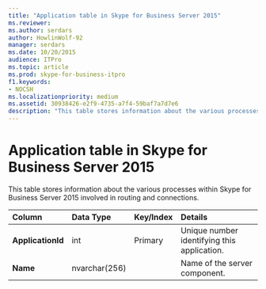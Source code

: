 ```yaml
---
title: "Application table in Skype for Business Server 2015"
ms.reviewer: 
ms.author: serdars
author: HowlinWolf-92
manager: serdars
ms.date: 10/20/2015
audience: ITPro
ms.topic: article
ms.prod: skype-for-business-itpro
f1.keywords:
- NOCSH
ms.localizationpriority: medium
ms.assetid: 30938426-e2f9-4735-a7f4-59baf7a7d7e6
description: "This table stores information about the various processes within Skype for Business Server 2015 involved in routing and connections."
---
```


# Application table in Skype for Business Server 2015
 
This table stores information about the various processes within Skype for Business Server 2015 involved in routing and connections.
  
|**Column**|**Data Type**|**Key/Index**|**Details**|
|:-----|:-----|:-----|:-----|
|**ApplicationId** <br/> |int  <br/> |Primary  <br/> |Unique number identifying this application.  <br/> |
|**Name** <br/> |nvarchar(256)  <br/> | <br/> |Name of the server component.  <br/> |
   


